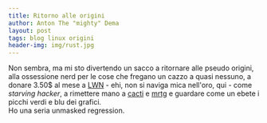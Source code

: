 ```yaml
---
title: Ritorno alle origini
author: Anton The "mighty" Dema
layout: post
tags: blog linux origini
header-img: img/rust.jpg
---
```

Non sembra, ma mi sto divertendo un sacco a ritornare alle pseudo origini, alla ossessione nerd per le cose che fregano un cazzo a quasi nessuno, a donare 3.50$ al mese a [LWN][1] - ehi, non si naviga mica nell'oro, qui - come _starving hacker_, a rimettere mano a [cacti][2] e [mrtg][3] e guardare come un ebete i picchi verdi e blu dei grafici.     
Ho una seria unmasked regression.  



[1]: http://lwn.net/
[2]: http://www.cacti.net/
[3]: http://oss.oetiker.ch/mrtg/